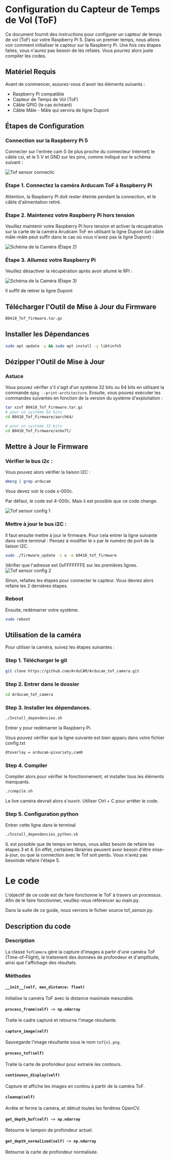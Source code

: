 # Configuration du Capteur de Temps de Vol (ToF)

Ce document fournit des instructions pour configurer un capteur de temps de vol (ToF) sur votre Raspberry Pi 5. Dans un premier temps, nous allons voir comment initialiser le capteur sur la Raspberry Pi. Une fois ces étapes faites, vous n'aurez pas besoin de les refaies. Vous pourrez alors juste compiler les codes.

## Matériel Requis

Avant de commencer, assurez-vous d'avoir les éléments suivants :

- Raspberry Pi compatible
- Capteur de Temps de Vol (ToF)
- Câble GPIO (le cas échéant)
- Câble Mâle - Mâle qui servira de ligne Dupont

## Étapes de Configuration

### Connection sur la Raspberry Pi 5

Connecter sur l'entrée cam 0 (le plus proche du connecteur Internet) le câble csi, et le 5 V et GND sur les pins, comme indiqué sur le schéma suivant :

![Tof sensor connectic](image/ToF_schematic.png)

### Étape 1. Connectez la caméra Arducam ToF à Raspberry Pi
Attention, la Raspberry Pi doit rester éteinte pendant la connection, et le câble d'alimentation retiré.

### Étape 2. Maintenez votre Raspberry Pi hors tension

Veuillez maintenir votre Raspberry Pi hors tension et activer la récupération sur la carte de la caméra Arudcam ToF en utilisant la ligne Dupont (un câble mâle-mâle peut suffir dans le cas où vous n'avez pas la ligne Dupont)  :

![Schéma de la Caméra (Étape 2)](image/bridge2.png)

### Étape 3. Allumez votre Raspberry Pi

Veuillez désactiver la récupération après avoir allumé le RPi :

![Schéma de la Caméra (Étape 3)](image/bridge3.png)

Il suffit de retirer la ligne Dupont 

## Télécharger l'Outil de Mise à Jour du Firmware

```bash
B0410_Tof_firmware.tar.gz
```

## Installer les Dépendances

```bash
sudo apt update -y && sudo apt install -y libtinfo5
```

## Dézipper l'Outil de Mise à Jour

### Astuce

Vous pouvez vérifier s'il s'agit d'un système 32 bits ou 64 bits en utilisant la commande `dpkg --print-architecture`. Ensuite, vous pouvez exécuter les commandes suivantes en fonction de la version du système d'exploitation :

```bash
tar xzvf B0410_Tof_Firmware.tar.gz
# pour un système 64 bits
cd B0410_Tof_Firmware/aarch64/

# pour un système 32 bits
cd B0410_Tof_Firmware/armv7l/
```

## Mettre à Jour le Firmware

### Vérifier le bus i2c :

Vous pouvez alors vérifier la liaison I2C :

```bash
dmesg | grep arducam
```
Vous devez voir le code x-000c.

Par défaut, le code est 4-000c. Mais il est possible que ce code change. 

![Tof sensor config 1](image/config1.png)


### Mettre à jour le bus i2C :

Il faut ensuite mettre à jour le firmware. Pour cela entrer la ligne suivante dans votre terminal :
Pensez à modifier le x par le numéro de port de la liaison I2C.

```bash
sudo ./firmware_update -i x -m b0410_tof_firmware
```

Vérifier que l'adresse est 0xFFFFFFFE sur les premières lignes.
![Tof sensor config 2](image/config2.png)

Sinon, refaites les étapes pour connecter le capteur. Vous devrez alors refaire les 2 dernières étapes.

### Reboot
Ensuite, redémarrer votre système.

``` bash
sudo reboot
```

## Utilisation de la caméra

Pour utiliser la caméra, suivez les étapes suivantes :

### Step 1. Télécharger le git

``` bash
git clone https://github.com/ArduCAM/Arducam_tof_camera.git
```
### Step 2. Entrer dans le dossier

``` bash
cd Arducam_tof_camera
```
### Step 3. Installer les dépendances.

``` bash
./Install_dependencies.sh
```
Entrer y pour redémarrer la Raspberry Pi.

Vous pouvez vérifier que la ligne suivante est bien apparu dans votre fichier config.txt

``` bash
dtoverlay = arducam-pivariety,cam0
```


### Step 4. Compiler
Compiler alors pour vérifier le fonctionnement, et installer tous les éléments manquants.
``` bash
./compile.sh
```
Le live caméra devrait alors s'ouvrir. Utiliser Ctrl + C pour arrêter le code.

### Step 5. Configuration python
Entrer cette ligne dans le terminal
``` bash
./Install_dependencies_python.sh
```

IL est possible que de temps en temps, vous aillez besoin de refaire les étapes 3 et 4. En effet, certaines librairies peuvent avoir besoin d'être mise-à-jour, ou que la connection avec le Tof soit perdu. Vous n'avez pas besoinde refaire l'étape 5.

# Le code
L'objectif de ce code est de faire fonctionne le ToF à travers un processus. Afin de le faire fonctionner, veuillez-vous référencer au main.py.

Dans la suite de ce guide, nous verrons le fichier source tof_sensor.py.

## Description du code

### Description
La classe `TofCamera` gère la capture d'images à partir d'une caméra ToF (Time-of-Flight), le traitement des données de profondeur et d'amplitude, ainsi que l'affichage des résultats.

### Méthodes

#### `__init__(self, max_distance: float)`
Initialise la caméra ToF avec la distance maximale mesurable.

#### `process_frame(self) -> np.ndarray`
Traite le cadre capturé et retourne l'image résultante.

#### `capture_image(self)`
Sauvegarde l'image résultante sous le nom `tof{n}.png`.

#### `process_tof(self)`
Traite la carte de profondeur pour extraire les contours.

#### `continuous_display(self)`
Capture et affiche les images en continu à partir de la caméra ToF.

#### `cleanup(self)`
Arrête et ferme la caméra, et détruit toutes les fenêtres OpenCV.

#### `get_depth_buf(self) -> np.ndarray`
Retourne le tampon de profondeur actuel.

#### `get_depth_normalized(self) -> np.ndarray`
Retourne la carte de profondeur normalisée.






